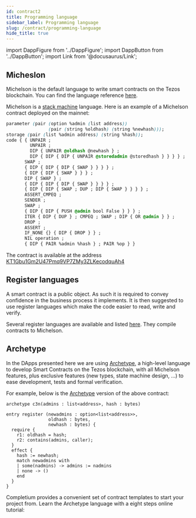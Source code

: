 ```yaml
---
id: contract2
title: Programming language
sidebar_label: Programming language
slug: /contract/programming-language
hide_title: true
---
```

import DappFigure from '../DappFigure';
import DappButton from '../DappButton';
import Link from '@docusaurus/Link';

## Micheslon

Michelson is the default language to write smart contracts on the <Link to='/docs/dapp-tools/tezos'>Tezos</Link> blockchain. You can find the language reference <a href='https://tezos.gitlab.io/michelson-reference/'>here</a>.

Michelson is a <a href='https://en.wikipedia.org/wiki/Stack_machine#:~:text=In%20computer%20science%2C%20computer%20engineering,buffer%2C%20known%20as%20a%20stack%2C' target='_blank'>stack machine</a> language. Here is an example of a Michelson contract deployed on the mainnet:

```css
parameter (pair (option %admin (list address))
                (pair (string %oldhash) (string %newhash)));
storage (pair (list %admin address) (string %hash));
code { { UNPAIR ;
         UNPAIR ;
         DIP { UNPAIR @oldhash @newhash } ;
         DIP { DIP { DIP { UNPAIR @storedadmin @storedhash } } } } ;
       SWAP ;
       { DIP { DIP { DIP { SWAP } } } } ;
       { DIP { DIP { SWAP } } } ;
       DIP { SWAP } ;
       { DIP { DIP { DIP { SWAP } } } } ;
       { DIP { DIP { SWAP ; DUP ; DIP { SWAP } } } } ;
       ASSERT_CMPEQ ;
       SENDER ;
       SWAP ;
       { DIP { DIP { PUSH @admin bool False } } } ;
       ITER { DIP { DUP } ; CMPEQ ; SWAP ; DIP { OR @admin } } ;
       DROP ;
       ASSERT ;
       IF_NONE {} { DIP { DROP } } ;
       NIL operation ;
       { DIP { PAIR %admin %hash } ; PAIR %op } }
```

The contract is available at the address [KT1Gbu1Gm2U47Pmq9VP7ZMy3ZLKecodquAh4](https://better-call.dev/mainnet/KT1Gbu1Gm2U47Pmq9VP7ZMy3ZLKecodquAh4/code)

## Register languages

A smart contract is a public object. As such it is required to convey confidence in the business process it implements. It is then suggested to use register languages which make the code easier to read, write and <Link to='/docs/dapp-tools/tezos#formal-verification'>verify</Link>.

Several register languages are available and listed <a href='https://tezos.com/developer-portal/#2-write-a-smart-contract'>here</a>. They compile contracts to Michelson.
## Archetype

In the DApps presented here we are using <a href='https://archetype-lang.org/'>Archetype</a>, a high-level language to develop Smart Contracts on the Tezos blockchain, with all Michelson features, plus exclusive features (new types, state machine design, ...) to ease development, tests and formal verification.

For example, below is the <a href='https://archetype-lang.org/'>Archetype</a> version of the above contract:

```archetype
archetype c3n(admins : list<address>, hash : bytes)

entry register (newadmins : option<list<address>>,
                oldhash : bytes,
                newhash : bytes) {
  require {
    r1: oldhash = hash;
    r2: contains(admins, caller);
  }
  effect {
    hash := newhash;
    match newadmins with
    | some(nadmins) -> admins := nadmins
    | none -> ()
    end
  }
}
```

Completium provides a convenient set of <Link to='/docs/templates'>contract templates</Link> to start your project from. Learn the Archetype language with a eight steps online tutorial:

<DappFigure img='archetype.svg' width='50%' />
<DappButton url="https://gitpod.io/#https://github.com/edukera/try-archetype" txt="archetype tutorial"/>


